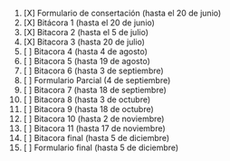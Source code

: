 1. [X] Formulario de consertación (hasta el 20 de junio)
2. [X] Bitácora 1 (hasta el  20 de junio)
3. [X] Bitacora 2 (hasta el 5 de julio)
4. [X] Bitacora 3 (hasta 20 de julio)
5. [ ] Bitacora 4 (hasta 4 de agosto)
6. [ ] Bitacora 5 (hasta 19 de agosto)
7. [ ] Bitacora 6 (hasta 3 de septiembre)
8. [ ] Formulario Parcial (4 de septiembre)
9. [ ] Bitacora 7 (hasta 18 de septiembre)
1. [ ] Bitacora 8 (hasta 3 de octubre)
1. [ ] Bitacora 9 (hasta 18 de octubre)
1. [ ] Bitacora 10 (hasta 2 de noviembre)
1. [ ] Bitacora 11 (hasta 17 de noviembre)
1. [ ] Bitacora final (hasta 5 de diciembre)
1. [ ] Formulario final (hasta 5 de diciembre)
